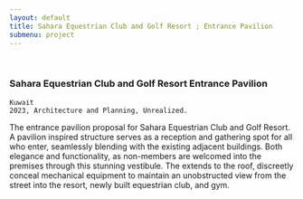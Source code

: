 ```yaml
---
layout: default
title: Sahara Equestrian Club and Golf Resort ; Entrance Pavilion
submenu: project
---
```


<br id="scr-to-here" />

### Sahara Equestrian Club and Golf Resort Entrance Pavilion

	Kuwait
	2023, Architecture and Planning, Unrealized. 

The entrance pavilion proposal for Sahara Equestrian Club and Golf Resort. A pavilion inspired structure serves as a reception and gathering spot for all who enter, seamlessly blending with the existing adjacent buildings.  Both elegance and functionality, as non-members are welcomed into the premises through this stunning vestibule.  The extends to the roof, discreetly conceal mechanical equipment to maintain an unobstructed view from the street into the resort, newly built equestrian club, and gym. 
